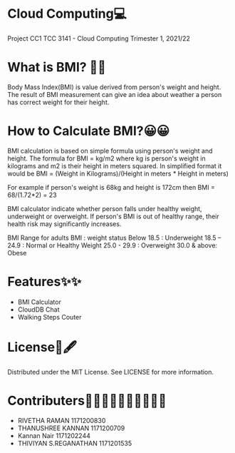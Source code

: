 # Cloud Computing💻
Project CC1
TCC 3141 - Cloud Computing 
Trimester 1, 2021/22 



# What is BMI? 🤔🤔
Body Mass Index(BMI) is value derived from person's weight and height. The result of BMI measurement can give an idea about weather a person has correct weight for their height.


# How to Calculate BMI?😀😀
BMI calculation is based on simple formula using person's weight and height. The formula for BMI = kg/m2 where kg is person's weight in kilograms and m2 is their height in meters squared. In simplified format it would be BMI = (Weight in Kilograms)/(Height in meters * Height in meters)

For example if person's weight is 68kg and height is 172cm then BMI = 68/(1.72*2) = 23

BMI calculator indicate whether person falls under healthy weight, underweight or overweight. If person's BMI is out of healthy range, their health risk may significantly increases.

BMI Range for adults BMI : weight status Below 18.5 : Underweight 18.5 – 24.9 : Normal or Healthy Weight 25.0 - 29.9 : Overweight 30.0 & above: Obese


# Features✨✨
* BMI Calculator
* CloudDB Chat
* Walking Steps Couter


# License🧾🖋
Distributed under the MIT License. See LICENSE for more information.


# Contributers👩🏾‍🤝‍🧑🏻👩🏿‍🤝‍🧑🏾
* RIVETHA RAMAN 1171200830
* THANUSHREE KANNAN 1171200709
* Kannan Nair 1171202244
* THIVIYAN S.REGANATHAN 1171201535



